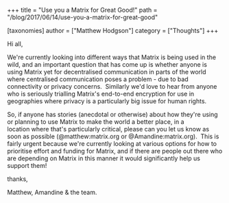 +++
title = "Use you a Matrix for Great Good!"
path = "/blog/2017/06/14/use-you-a-matrix-for-great-good"

[taxonomies]
author = ["Matthew Hodgson"]
category = ["Thoughts"]
+++

Hi all,

We're currently looking into different ways that Matrix is being used in the wild, and an important question that has come up is whether anyone is using Matrix yet for decentralised communication in parts of the world where centralised communication poses a problem - due to bad connectivity or privacy concerns.  Similarly we'd love to hear from anyone who is seriously trialling Matrix's end-to-end encryption for use in geographies where privacy is a particularly big issue for human rights.

So, if anyone has stories (anecdotal or otherwise) about how they're using or planning to use Matrix to make the world a better place, in a location where that's particularly critical, please can you let us know as soon as possible (@matthew:matrix.org or @Amandine:matrix.org).  This is fairly urgent because we're currently looking at various options for how to prioritise effort and funding for Matrix, and if there are people out there who are depending on Matrix in this manner it would significantly help us support them!

thanks,

Matthew, Amandine & the team.
